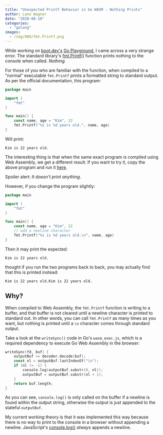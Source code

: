 ```yaml
---
title: "Unexpected Printf Behavior in Go WASM - Nothing Prints"
author: Lane Wagner
date: "2020-08-10"
categories: 
  - "golang"
images:
  - /img/800/fmt.Printf.png
---
```


While working on [boot.dev's](https://boot.dev) [Go Playground](https://boot.dev/playground/go), I came across a very strange error. The standard library's [fmt.Printf()](https://golang.org/pkg/fmt/?m=all#Printf) function prints nothing to the console when called. _Nothing._

For those of you who are familiar with the function, when compiled to a "normal" executable `fmt.Printf` prints a formatted string to standard output. As per the official documentation, this program:

```go
package main

import (
	"fmt"
)

func main() {
	const name, age = "Kim", 22
	fmt.Printf("%s is %d years old.", name, age)
}
```

Will print:

```
Kim is 22 years old.
```

The interesting thing is that when the same exact program is compiled using Web Assembly, we get a different result. If you want to try it, copy the above program and run it [here](https://boot.dev/playground/go).

Spoiler alert: _It doesn't print anything._

However, if you change the program slightly:

```go
package main

import (
	"fmt"
)

func main() {
	const name, age = "Kim", 22
	// add a newline character
	fmt.Printf("%s is %d years old.\n", name, age)
}
```

Then it may print the expected:

```
Kim is 22 years old.
```

thought if you run the two programs back to back, you may actually find that this is printed instead:

```
Kim is 22 years old.Kim is 22 years old.
```

## Why?

When compiled to Web Assembly, the `fmt.Printf` function is writing to a buffer, and that buffer is not cleared until a newline character is printed to standard out. In other words, you can call `fmt.Printf` as many times as you want, but nothing is printed until a `\n` character comes through standard output.

Take a look at the `writeSync()` code in Go's `wasm_exec.js`, which is a required dependency to execute Go Web Assembly in the browser:

```go
writeSync(fd, buf) {
	outputBuf += decoder.decode(buf);
	const nl = outputBuf.lastIndexOf("\n");
	if (nl != -1) {
		console.log(outputBuf.substr(0, nl));
		outputBuf = outputBuf.substr(nl + 1);
	}
	return buf.length;
}
```

As you can see, `console.log()` is only called on the buffer if a newline is found within the output string, otherwise the output is just appended to the stateful `outputBuf`.

My current working theory is that it was implemented this way because there is no way to print to the console in a browser without appending a newline. JavaScript's [console.log()](https://developer.mozilla.org/en-US/docs/Web/API/Console/log) _always_ appends a newline.

